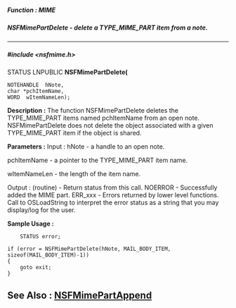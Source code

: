 ##### Function : MIME
##### NSFMimePartDelete - delete a TYPE_MIME_PART item from a note.
---
##### #include <nsfmime.h>
STATUS LNPUBLIC **NSFMimePartDelete(**

	NOTEHANDLE  hNote,
	char *pchItemName,
	WORD  wItemNameLen);
**Description :**
The function NSFMimePartDelete deletes the TYPE_MIME_PART items named 
pchItemName from an open note.  NSFMimePartDelete does not delete the object 
associated with a given TYPE_MIME_PART item if the object is shared. 

**Parameters :**
Input :
hNote  -  a handle to an open note.

pchItemName  -  a pointer to the TYPE_MIME_PART item name.

wItemNameLen  -  the length of the item name.

Output :
(routine)  -   Return status from this call.
	NOERROR - Successfully added the MIME part.
	ERR_xxx - Errors returned by lower level functions.  Call to OSLoadString to interpret the error status as a string that you may display/log for the user.



**Sample Usage :**
```
    STATUS error;

if (error = NSFMimePartDelete(hNote, MAIL_BODY_ITEM, sizeof(MAIL_BODY_ITEM)-1)) 
{
	goto exit;
}

```
**See Also :**
[NSFMimePartAppend](D:/md_files/NSFMimePartAppend.md)
---
